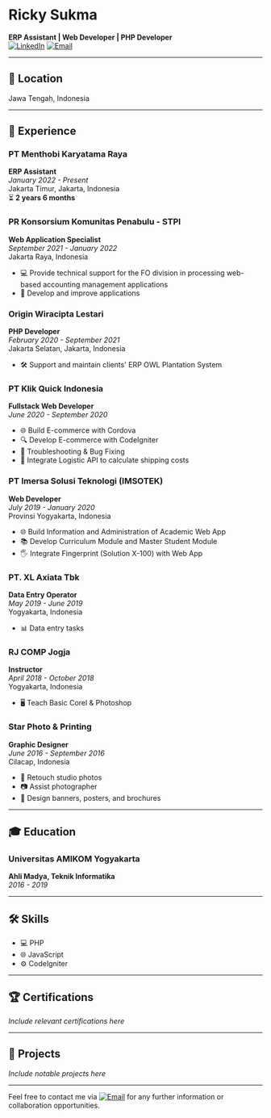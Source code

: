 # Ricky Sukma

**ERP Assistant | Web Developer | PHP Developer**  
[![LinkedIn](https://img.shields.io/badge/-LinkedIn-blue?style=flat&logo=Linkedin&logoColor=white)](https://linkedin.com/in/ricky-sukma) [![Email](https://img.shields.io/badge/Email-rickysukma9a@gmail.com-red?style=flat&logo=Gmail&logoColor=white)](mailto:rickysukma9a@gmail.com)

---

## 📍 Location

Jawa Tengah, Indonesia

---

## 💼 Experience

### PT Menthobi Karyatama Raya
**ERP Assistant**  
*January 2022 - Present*  
Jakarta Timur, Jakarta, Indonesia  
⏳ **2 years 6 months**

### PR Konsorsium Komunitas Penabulu - STPI
**Web Application Specialist**  
*September 2021 - January 2022*  
Jakarta Raya, Indonesia  
- 💻 Provide technical support for the FO division in processing web-based accounting management applications
- 🔧 Develop and improve applications

### Origin Wiracipta Lestari
**PHP Developer**  
*February 2020 - September 2021*  
Jakarta Selatan, Jakarta, Indonesia  
- 🛠️ Support and maintain clients' ERP OWL Plantation System

### PT Klik Quick Indonesia
**Fullstack Web Developer**  
*June 2020 - September 2020*  
- 🌐 Build E-commerce with Cordova
- 🔍 Develop E-commerce with CodeIgniter
- 🐛 Troubleshooting & Bug Fixing
- 🚚 Integrate Logistic API to calculate shipping costs

### PT Imersa Solusi Teknologi (IMSOTEK)
**Web Developer**  
*July 2019 - January 2020*  
Provinsi Yogyakarta, Indonesia  
- 🌐 Build Information and Administration of Academic Web App
- 📚 Develop Curriculum Module and Master Student Module
- 🖐️ Integrate Fingerprint (Solution X-100) with Web App

### PT. XL Axiata Tbk
**Data Entry Operator**  
*May 2019 - June 2019*  
Yogyakarta, Indonesia  
- 📊 Data entry tasks

### RJ COMP Jogja
**Instructor**  
*April 2018 - October 2018*  
Yogyakarta, Indonesia  
- 🖥️ Teach Basic Corel & Photoshop

### Star Photo & Printing
**Graphic Designer**  
*June 2016 - September 2016*  
Cilacap, Indonesia  
- 📸 Retouch studio photos
- 📷 Assist photographer
- 🎨 Design banners, posters, and brochures

---

## 🎓 Education

### Universitas AMIKOM Yogyakarta
**Ahli Madya, Teknik Informatika**  
*2016 - 2019*

---

## 🛠 Skills

- 💻 PHP
- 🌐 JavaScript
- ⚙️ CodeIgniter

---

## 🏆 Certifications

*Include relevant certifications here*

---

## 📂 Projects

*Include notable projects here*

---

Feel free to contact me via [![Email](https://img.shields.io/badge/Email-rickysukma9a@gmail.com-red?style=flat&logo=Gmail&logoColor=white)](mailto:rickysukma9a@gmail.com) for any further information or collaboration opportunities.
